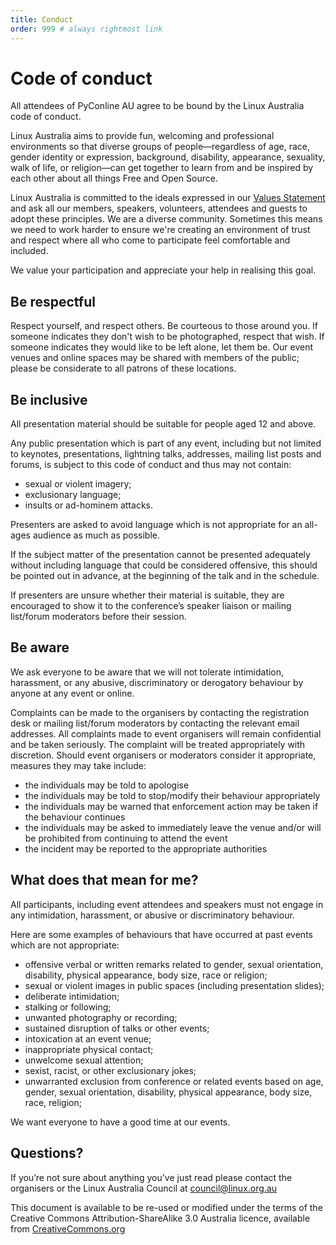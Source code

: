 ```yaml
---
title: Conduct
order: 999 # always rightmost link
---
```


# Code of conduct

All attendees of PyConline AU agree to be bound by the Linux Australia code of conduct.

Linux Australia aims to provide fun, welcoming and professional environments so
that diverse groups of people&mdash;regardless of age, race, gender identity or
expression, background, disability, appearance, sexuality, walk of life, or
religion&mdash;can get together to learn from and be inspired by each other about
all things Free and Open Source.

Linux Australia is committed to the ideals expressed in our [Values
Statement](http://linux.org.au/values) and ask all our members, speakers,
volunteers, attendees and guests to adopt these principles. We are a diverse
community.
Sometimes this means we need to work harder to ensure we're creating an
environment of trust and respect where all who come to participate feel
comfortable and included.

We value your participation and appreciate your help in realising this goal.

<!--

TODO when safety team is set up

## Safety team contacts

If at any time during the conference you feel unsafe or want to report questionable behaviour, please contact a member of the safety team.

#### Send SMS or Call: 0484 394 239
Note: **number no longer monitored**, since the conference is now over.
#### Email: [safety@2019.pycon-au.org](mailto:safety@2019.pycon-au.org)

Find any volunteer or organiser (green lanyard or green bandana) who will direct you to one of the following people, who you can also message or email directly.

#### Katie Bell
**Twitter**: [@notsolonecoder](https://twitter.com/notsolonecoder)<br>
**Email:** katie@katharos.id.au<br>
**PyConAU Slack:** Katie Bell

#### Lilly Ryan
**Twitter:** [@attacus_au](https://twitter.com/attacus_au)<br>
**Email:** lilly@attacus.net<br>
**PyConAU Slack:** Lilly Ryan

#### Amber Brown ("HawkOwl")
**Twitter:** [@hawkieowl](https://twitter.com/hawkieowl)<br>
**Email:** hawkowl@atleastfornow.net<br>
**PyConAU Slack:** Amber Brown (HawkOwl)

#### maia sauren
**Twitter:** [@sauramaia](https://twitter.com/sauramaia)<br>
**Email:** sauramaia@gmail.com<br>
**PyConAU Slack:** sauramaia

-->

## Be respectful

Respect yourself, and respect others. Be courteous to those around you. If
someone indicates they don't wish to be photographed, respect that wish. If
someone indicates they would like to be left alone, let them be. Our event
venues and online spaces may be shared with members of the public; please be
considerate to all patrons of these locations.

## Be inclusive

All presentation material should be suitable for people aged 12 and above.

Any public presentation which is part of any event, including but not limited
to keynotes, presentations, lightning talks, addresses, mailing list posts and
forums, is subject to this code of conduct and thus may not contain:

* sexual or violent imagery;
* exclusionary language;
* insults or ad-hominem attacks.

Presenters are asked to avoid language which is not appropriate for an
all-ages audience as much as possible.

If the subject matter of the presentation cannot be presented
adequately without including language that could be considered
offensive, this should be pointed out in advance, at the
beginning of the talk and in the schedule.

If presenters are unsure whether their material is suitable, they are
encouraged to show it to the conference’s speaker liaison or mailing
list/forum moderators before their session.

## Be aware

We ask everyone to be aware that we will not tolerate intimidation,
harassment, or any abusive, discriminatory or derogatory behaviour
by anyone at any event or online.

Complaints can be made to the organisers by contacting the registration desk
or mailing list/forum moderators by contacting the relevant email addresses.
All complaints made to event organisers will remain confidential and be taken
seriously. The complaint will be treated appropriately with discretion. Should
event organisers or moderators consider it appropriate, measures they may take
include:

* the individuals may be told to apologise
* the individuals may be told to stop/modify their behaviour appropriately
* the individuals may be warned that enforcement action may be taken if the
  behaviour continues
* the individuals may be asked to immediately leave the venue and/or will be
  prohibited from continuing to attend the event
* the incident may be reported to the appropriate authorities

## What does that mean for me?

All participants, including event attendees and speakers must not engage in
any intimidation, harassment, or abusive or discriminatory behaviour.

Here are some examples of behaviours that have occurred at past events which
are not appropriate:

* offensive verbal or written remarks related to gender, sexual orientation,
  disability, physical appearance, body size, race or religion;
* sexual or violent images in public spaces (including presentation slides);
* deliberate intimidation;
* stalking or following;
* unwanted photography or recording;
* sustained disruption of talks or other events;
* intoxication at an event venue;
* inappropriate physical contact;
* unwelcome sexual attention;
* sexist, racist, or other exclusionary jokes;
* unwarranted exclusion from conference or related events based on
  age, gender, sexual orientation, disability, physical appearance, body size,
  race, religion;

We want everyone to have a good time at our events.

## Questions?

If you’re not sure about anything you’ve just read please contact the
organisers or the Linux Australia Council at [council@linux.org.au](mailto:council@linux.org.au)

This document is available to be re-used or modified under the terms of the
Creative Commons Attribution-ShareAlike 3.0 Australia licence, available
from [CreativeCommons.org](https://creativecommons.org/licenses/by-sa/3.0/au/)
